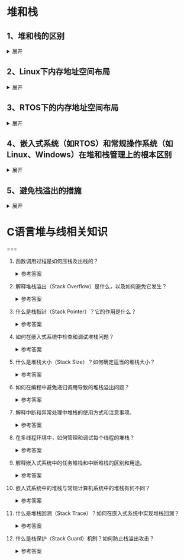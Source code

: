 # 堆和栈

## 1、堆和栈的区别
<details>
    <summary>展开</summary>

### 核心概念

首先，要明确这里的“堆”和“栈”指的是**内存分配方式**，而不是数据结构中的堆（Heap Data Structure）或栈（Stack Data Structure）。它们是程序运行时操作系统为其分配的内存区域。

*   **栈（Stack）**： 是一种**线性**的内存区域，遵循**后进先出（LIFO）** 的原则。它由编译器自动管理，用于存储函数的调用上下文（如局部变量、参数、返回地址等）。其分配和释放速度极快。
*   **堆（Heap）**： 是一块**非线性**的、更灵活的内存池。它由程序员手动管理（在C/C++中）或由垃圾回收器（GC）管理（在Java、C#、Go、Python等中）。用于存储生命周期不确定或较大的数据。

---

### 详细对比表

| 特性 | 栈（Stack） | 堆（Heap） |
| :--- | :--- | :--- |
| **管理方式** | **自动管理**由编译器完成。当函数调用时，为其分配栈帧；函数返回时，自动释放整个栈帧。 | **手动管理**（如C的`malloc`/`free`，C++的`new`/`delete`）或**垃圾回收（GC）** 管理（如Java, C#）。容易产生内存泄漏或悬空指针。 |
| **分配速度** | **非常快**。只需移动栈指针（SP）。 | **相对较慢**。需要在堆中寻找足够大小的空闲内存块，并处理碎片化问题。 |
| **释放速度** | **非常快**。函数返回时，栈指针下移即可。 | **相对较慢**。手动释放需要小心管理；垃圾回收需要遍历引用链，可能导致程序暂停。 |
| **内存大小** | **较小**。大小通常由编译器或操作系统预设（如Linux默认约8MB）。 | **较大**。只受限于系统中可用虚拟内存的大小，非常灵活。 |
| **内存布局** | **连续的内存块**。地址分配是连续的，LIFO原则保证了高效性。 | **不连续的内存块**。动态分配会产生内存碎片。 |
| **存储内容** | 存储**局部变量**、**函数参数**、**返回地址**等。 | 存储**动态分配的对象**、**全局变量**（有时）、**大数据结构**（如大数组、大对象）。 |
| **生命周期** | **与函数调用相同**。变量在函数开始时分配，在函数结束时销毁。**确定性**。 | **从分配开始到被释放为止**。生命周期不确定，可以由程序员控制或由GC决定。**不确定性**。 |
| **访问方式** | **直接快速**。通过栈指针和偏移量直接访问。 | **间接访问**。通过**指针**（或引用）来访问堆上的数据。 |
| **线程安全** | **每个线程有自己的栈**，因此是线程安全的。 | **堆是共享的**，所有线程都可以访问，因此需要同步机制（如锁）来保证线程安全。 |
| **常见错误** | **栈溢出（Stack Overflow）**： 递归太深或分配过大局部变量（如大数组）。 | **内存泄漏（Memory Leak）**： 分配后未释放。<br>**悬空指针（Dangling Pointer）**： 访问已释放的内存。<br>**碎片化（Fragmentation）** |

---

### 栈指针及函数调用过程

栈指针（Stack Pointer）是一种特殊的指针，用于指示程序在执行过程中的当前堆栈位置。它指向堆栈顶部或下一个可用的堆栈位置。栈指针的具体实现方式依赖于硬件架构和操作系统。

栈指针在程序执行期间起到了关键作用，用于维护函数调用和局部变量的管理。它具有以下几个主要的作用：
1. 函数调用：当一个函数被调用时，当前函数的返回地址和其他相关的上下文信息（如参数值等）会被推入堆栈中，栈指针会相应地向下（低地址）移动。
2. 局部变量的分配和释放：当函数中定义局部变量时，这些变量的空间会在堆栈中被分配。栈指针会根据变量的大小移动到适当的位置来为局部变量分配内存。当函数执行完毕或局部变量不再需要时，栈指针会回退到前一个位置，释放相应的内存空间。
3. 堆栈帧的管理：每当一个函数被调用时，一个新的堆栈帧（stack frame）会被创建并被推入堆栈中。堆栈帧包含了函数的参数、局部变量和返回地址等信息。栈指针用于定位当前堆栈帧的位置，以便正确地管理函数调用和返回。

  1. 保存寄存器中的函数返回地址（caller的下一条语句的执行地址）、栈顶地址到栈上
  2. 栈顶指针偏移（由高地址向低地址移动）
  3. 入参压栈
  4. 局部变量压栈
  5. 执行函数代码
  6. 退出时恢复caller的函数返回地址、栈顶指针地址到寄存器中

### 代码示例（C++）

```cpp
#include <iostream>

void stackExample() {
    int x = 10; // 'x' 被分配在栈上
    std::cout << "Stack variable: " << x << std::endl;
    // 函数结束时，'x' 被自动释放
}

void heapExample() {
    int* y = new int(20); // 'new' 在堆上分配一个int，并将其地址赋给指针'y'（'y'本身在栈上）
    std::cout << "Heap variable: " << *y << std::endl;

    // 必须手动释放！
    delete y; // 释放堆内存

    // 如果不释放，就会发生内存泄漏。
    // 此时y成了一个悬空指针（指向无效内存），好的做法是 immediately set it to nullptr
    y = nullptr;
}

int main() {
    stackExample(); // 简单的栈分配
    heapExample();  // 需要手动管理的堆分配
    return 0;
}
```

**关键点：**
*   在 `stackExample` 中，变量 `x` 的生命周期是函数的作用域。
*   在 `heapExample` 中，`new` 在堆上分配内存，返回一个地址。指针变量 `y`（存储这个地址）本身在栈上，但它指向的数据在堆上。我们必须用 `delete` 来释放它。

---

### 总结与要点

1.  **核心区别在于管理方式**：栈是**自动的、 deterministic的**；堆是**手动的或由GC管理的、灵活的**。
2.  **性能**：栈的分配/释放速度远高于堆。因此，优先使用栈除非你有必须使用堆的理由。
3.  **生命周期**：栈变量生命周期与函数绑定；堆变量生命周期独立于函数调用。
4.  **使用场景**：
    *   **使用栈**：用于小的、生命周期与函数一致的临时变量。这是默认选择。
    *   **使用堆**：
        *   需要分配大量内存（如一个大数组或图像缓冲区）。
        *   需要数据的生命周期超出创建它的函数作用域。
        *   需要灵活调整数据结构的大小（如C++的`std::vector`内部其实就是在堆上分配存储空间的）。

</details>




## 2、Linux下内存地址空间布局

<details>
    <summary>展开</summary>

堆和栈在内存中的位置是由操作系统和编译器共同管理的，它们位于进程的**虚拟内存地址空间**中(linux等大型操作系统)。

### 核心概念：进程的虚拟内存空间

首先，要理解现代操作系统为每个运行中的程序（进程）提供了一个独立的、统一的**虚拟内存地址空间**。这个空间并不是物理RAM的直接映射，而是一个抽象的、线性的地址范围（例如，在32位系统上是 2³² = 4GB 的地址空间）。操作系统和CPU的**内存管理单元（MMU）** 负责将虚拟地址翻译为物理地址。

在这个虚拟地址空间内，不同的区域被划分用于不同的目的，堆和栈就是其中两个最重要的区域。

### 典型的内存布局图

下图是一个经典的进程虚拟内存地址空间布局（以Linux/x86-64为例，地址从低到高）：

```
高地址 (0x7FFF...)
+-----------------------------------------+
|              ...                        |
| 命令行参数和环境变量                   | 
+-----------------------------------------+ <-- 栈顶 (Stack Pointer)，初始位置
|                栈 (Stack)               |  | 向下增长
|                  |                      |  v
|                  v                      |
|                                         |
|                  ^                      |
|                  |                      |  | 向上增长
|                堆 (Heap)                |  v
+-----------------------------------------+ <-- 堆起始位置 (brk/sbrk)
|           未初始化数据段 (BSS)          | 存储未初始化的全局/静态变量
+-----------------------------------------+
|           已初始化数据段 (Data)          | 存储已初始化的全局/静态变量
+-----------------------------------------+
|           代码段/文本段 (Text)          | 存储程序代码（机器指令）
+-----------------------------------------+
低地址 (0x000...)
```

### 堆和栈的具体位置与增长方向

从上面的布局可以清晰地看出：

1.  **栈 (Stack) 的位置**：
    *   位于**虚拟地址空间的高地址区域**（靠近顶部）。
    *   它的**增长方向是向下的**（向低地址方向扩展）。当一个函数被调用，新的栈帧被压入（Pushed）时，栈指针（SP）会减小。

2.  **堆 (Heap) 的位置**：
    *   位于**虚拟地址空间的低地址区域**（在未初始化数据段（BSS）之上）。
    *   它的**增长方向是向上的**（向高地址方向扩展）。当使用 `malloc` 或 `new` 分配新内存时，堆指针（通常称为“Program Break”）会增加。

### 为什么这样设计？

这种“背对背”的布局设计非常巧妙：

*   **最大化利用空间**：堆和栈被放置在地址空间的两端，它们之间是一片巨大的空白区域（通常称为“堆和栈之间的空白区”或“Memory Hole”）。这片区域允许堆和栈根据需要自由地增长，从而最大限度地利用了可用的地址空间。
*   **自然隔离**：这种布局为堆和栈提供了最大的增长潜力，避免了它们因为增长而轻易地相互覆盖。只有当堆和栈的增长耗尽了它们之间的所有空闲地址时（例如，无限递归导致栈无限向下，或大量内存分配导致堆无限向上），它们才会发生冲突，导致栈溢出或分配失败。

### 重要说明和注意事项

*   **虚拟地址，而非物理地址**：我们讨论的所有地址都是**虚拟地址**。操作系统和MMU负责将这些地址映射到分散的物理RAM页上。对程序员来说，看到的是一个连续、统一的地址空间，这简化了内存管理。
*   **地址空间布局随机化 (ASLR)**：出于安全考虑（防止缓冲区溢出攻击），现代操作系统在加载进程时会**随机化**栈、堆和共享库的基地址。这意味着每次程序运行时，堆和栈的**具体起始地址**都是变化的，但它们的**相对位置关系（栈在高处向下长，堆在低处向上长）和结构保持不变**。
*   **平台差异性**：上述布局是**典型的、教科书式的布局**。不同的操作系统（Windows, Linux, macOS）和不同的硬件架构（x86, ARM）的具体实现可能略有差异，但核心思想是相通的。
*   **共享库和内存映射文件**：在栈的下方（更低地址处）通常还会加载共享库（如 `.dll` 或 `.so` 文件）和进行内存映射文件（`mmap`），这些区域也会占用地址空间。

### 总结

| 特性         | 栈 (Stack)                                      | 堆 (Heap)                                        |
| :----------- | :---------------------------------------------- | :----------------------------------------------- |
| **虚拟地址** | **高地址区域**（靠近顶部）                      | **低地址区域**（在BSS段之上）                    |
| **增长方向** | **向下**（向低地址增长）                        | **向上**（向高地址增长）                         |
| **管理者**   | 编译器自动管理（通过栈指针）                    | 程序员手动管理（`malloc/free`, `new/delete`）或GC |
| **灵活性**   | 固定大小，较小，缺乏灵活性                      | 大小灵活，只受虚拟内存大小限制                   |

简而言之，你可以将进程的内存空间想象成一个两端开口的容器：**栈从顶部向下堆积，堆从底部向上堆积**，它们共同分享中间的空间。

</details>

## 3、RTOS下的内存地址空间布局

<details>
    <summary>展开</summary>

理解 RTOS（实时操作系统）下的内存地址空间布局，对于嵌入式开发至关重要。这与在 Linux 或 Windows 等带有 MMU（内存管理单元）的复杂操作系统上看到的进程独立虚拟地址空间有很大不同。大多数 RTOS 针对的微控制器（MCU）没有 MMU，因此所有代码和数据都共享一个平坦的物理地址空间。

RTOS 内存布局的主要特点包括：

*   **统一的物理地址空间**：所有程序组件（操作系统内核、应用程序任务、中断服务程序）都运行在同一个线性物理地址空间中，直接访问硬件地址。
*   **静态分配为主**：内存布局通常在编译链接时即已确定（通过链接脚本 `linker script` 定义），系统启动后整体结构相对固定，以确保行为的**确定性**。
*   **明确的区域划分**：内存被划分为代码、数据、堆、栈等不同区域，各有其特定用途。

**各区域详细说明**

*   **代码区（Text Segment）与常量区**：这部分通常存储在**Flash存储器**（即非易失性内存）中，但在执行前会被加载到RAM的特定地址，或者在XIP（就地执行）技术支持下直接从Flash读取执行。它主要包含：
    *   实际的**程序指令**（机器码）。
    *   **只读数据**（如 C 语言中的 `const` 全局变量）。

*   **数据区（Data Segment）**：位于 RAM 中，主要用于存储全局变量和静态变量，通常分为：
    *   **`.data` 段**：存放**已显式初始化**且初值非零的全局变量和静态变量。这些初值在程序启动时从 Flash 复制到 RAM。
    *   **`.bss` 段**：存放**未初始化**或初始化为零的全局变量和静态变量。系统启动时会将这块内存初始化为零。

*   **堆区（Heap）**：这是 RTOS 内核**动态分配内存**的区域，主要用于创建 RTOS 的内核对象，例如**任务**、**队列**、**信号量**、**事件组**等。其大小由配置文件（如 FreeRTOS 的 `FreeRTOSConfig.h` 中的 `configTOTAL_HEAP_SIZE`）定义。RTOS 会提供多种堆管理方案（例如 FreeRTOS 的 heap_1 到 heap_5）来应对不同的应用场景，平衡**效率**和**碎片化**问题。

*   **栈区（Stack）**：这是需要特别理解的部分，因为 RTOS 中有两种栈：
    *   **任务栈（Task Stack）**：**每个任务都有自己独立的栈空间**，其大小在创建任务时明确指定（例如 FreeRTOS 的 `xTaskCreate` 函数）。这些栈空间通常从 RTOS 的堆中分配。任务栈用于保存：
        *   函数调用时的**返回地址**、**参数**。
        *   任务内部的**局部变量**。
        *   任务**切换时的上下文**（寄存器值等）。
    *   **系统栈（System Stack / Main Stack）**：也称为主栈或中断栈。在 ARM Cortex-M 架构中，它对应的是 **MSP（主栈指针）**。
        *   主要用于**中断服务程序（ISR）** 以及**中断嵌套**。
        *   其大小通常在链接脚本中预留，位置一般与任务栈不同。

**如何查看和配置：链接脚本的作用**

内存布局的具体细节（各区域的起始地址和大小）主要由**链接脚本**（Linker Script, `.ld` 文件）定义。例如，在 STM32 的链接脚本中，你可能会看到类似这样的定义：
```
MEMORY
{
  RAM (xrw)   : ORIGIN = 0x20000000, LENGTH = 128K  /* 主RAM地址空间 */
  FLASH (rx)  : ORIGIN = 0x8000000,  LENGTH = 1024K /* Flash地址空间 */
}
```
**所有区域共享芯片的物理 RAM 总量**，因此必须合理规划，任一区域占用过多都会导致其他区域空间不足或编译失败。

**重要提醒与建议**

*   **栈溢出是致命威胁**：无论是任务栈还是系统栈，**溢出都会导致难以预料的系统崩溃**。务必为任务分配合适的栈空间，并利用 RTOS 提供的工具（如 FreeRTOS 的 `uxTaskGetStackHighWaterMark`）来监控栈的使用情况，找到最合适的大小。
*   **内存碎片问题**：频繁的动态内存分配和释放可能导致堆区产生碎片，最终可能无法分配大块连续内存。对于可靠性要求高的系统，**尽量使用静态分配**（静态创建任务、队列等），或者选择能有效减少碎片的堆管理方案（如 FreeRTOS 的 heap_4）。
*   **特殊内存**：一些高性能 MCU（如 STM32F4/F7/H7）可能有**核心耦合内存（CCMRAM）**，其访问速度更快。你可以通过编译器特性（如 `__attribute__((section(".ccmram")))`）将需要高效访问的数据（如实时性要求高的数据缓冲区）放到这个区域。


### rtos中为什么在创建任务时可以直接指定任务栈大小
在RTOS中创建任务时直接指定栈大小，其实现方式与Linux/Windows等大型操作系统截然不同，这主要源于RTOS**简单、确定、可预测**的设计哲学。

RTOS中创建任务时直接指定任务栈大小是通过 **“静态分配”** 或 **“受控的动态分配”** 来实现的，RTOS内核在任务创建时直接从**一个全局的内存池**中划出指定大小的内存块作为该任务的专用栈空间。

下面我们来详细分解这个操作是如何实现的。

### 1. 内存管理模型的根本区别

*   **通用操作系统（如Linux）**：使用复杂的**虚拟内存系统**。每个进程拥有独立的、巨大的虚拟地址空间，栈可以动态增长（例如，访问未映射的栈地址会触发页错误，由操作系统自动分配物理页）。
*   **实时操作系统（RTOS）**：通常**没有虚拟内存（MMU）**，或者即使有MMU也仅用于有限的内存保护，而**不用于动态扩展**。所有任务共享同一个平坦的物理地址空间。因此，**每个任务的栈必须在创建时就确定其固定大小**，因为没有任何机制能让它在运行时自动增长。

### 2. 指定任务栈的具体实现步骤

当你在RTOS中调用一个类似 `xTaskCreate()` 的函数时，并传入 `usStackDepth`（栈深度）和 `puxStackBuffer`（栈缓冲区指针）等参数，内核会执行以下操作：

**方式一：由内核自动分配（最常用）**

如果你传递了一个空指针作为栈缓冲区，内核会帮你分配。

1.  **内核拥有一个堆（Heap）**：RTOS内核在启动时，通常会初始化一个**全局的堆内存池**。这个堆可能是一个简单的字节数组，或者由链接器脚本指定的一块内存区域。
2.  **调用内存分配函数**：当创建新任务时，内核会根据你指定的 `栈大小（usStackDepth） * sizeof(StackType_t)`（通常`StackType_t`是机器字长，如32位系统的`uint32_t`）来计算所需的总字节数。
3.  **从堆中分配**：内核调用其内部的 `pvPortMalloc()` 函数（注意，这不是标准的C库`malloc`，而是RTOS自己实现的、线程安全的内存分配器），从全局堆中申请一块连续的内存。
4.  **记录栈信息**：内核将这块分配得到的内存地址和大小记录在该任务的**任务控制块（TCB）** 数据结构中。
5.  **初始化栈**：内核会初始化这块内存的顶部，填充初始的上下文（如寄存器状态、入口函数地址、参数等），模拟一个即将要运行的现场。

**方式二：由用户静态分配（用于极致确定性或特殊内存）**

你也可以自己定义一个静态数组，然后把数组地址传给任务创建函数。

```c
// 示例：FreeRTOS
#define TASK_STACK_SIZE 1024 // 定义栈深度为1024个字（4KB on 32-bit system）
StaticTask_t xTaskBuffer;    // 任务控制块(TCB)的内存
StackType_t xStack[ TASK_STACK_SIZE ]; // 静态分配的任务栈

// 创建任务，使用我们自己提供的栈数组和TCB内存
xTaskCreateStatic( vTaskFunction,   // 任务函数
                   "TaskName",      // 任务名
                   TASK_STACK_SIZE, // 栈大小
                   NULL,            // 参数
                   tskIDLE_PRIORITY,// 优先级
                   xStack,          // **我们提供的栈数组**
                   &xTaskBuffer );  // **我们提供的TCB内存**
```

这种方式完全避免了动态内存分配，没有任何不确定性，常用于安全关键或对时间极其敏感的领域。

### 为什么RTOS栈空间可以“直接指定”？

*   **无虚拟内存**：因为使用的是物理地址，内核和任务都清楚地知道每一块内存的物理位置。分配一块内存作为栈，就是简单地划出一段连续的物理地址范围。
*   **简单的分配器**：RTOS内部的 `pvPortMalloc()` 实现通常非常简单高效，例如使用**内存块池**或**最适分配**算法。它们的目标是**速度快、确定性高**，而不是像通用系统那样追求极高的空间利用率和管理灵活性。
*   **完全的控制权**：RTOS内核是所有资源的绝对管理者。它知道整个内存布局，因此可以安全地将一块空闲内存分配给一个任务作为其私有栈。

### 栈溢出保护

由于栈大小是固定的，溢出是致命的问题。许多RTOS提供了可选的栈溢出检测机制：
*   **方法**：在分配栈内存时，在栈的顶部和底部填充特定的**魔术数字（Magic Number）**。
*   **检测**：任务切换时，内核会检查这些魔术数字是否被改写。如果被改写了，说明任务使用了超出其分配栈范围的内存（即栈溢出），内核可以触发一个回调函数或断言错误。
*   **这再次证明了栈的大小和范围是预先已知且被内核严格管理的。**

### 对比

| 特性 | 通用操作系统 (Linux/Windows) | 实时操作系统 (RTOS如FreeRTOS) |
| :--- | :--- | :--- |
| **内存模型** | 虚拟内存，每个进程有独立地址空间 | 平坦物理内存，所有任务共享地址空间 |
| **栈增长** | 动态，按需由OS分配物理页 | **静态，固定大小** |
| **栈分配者** | 操作系统内核，对应用程序透明 | **应用程序开发者指定，RTOS内核执行分配** |
| **指定方式** | 间接（ulimit、编译器设置） | **直接（API参数）** |
| **实现基础** | 复杂的MMU和页错误异常处理 | 简单的内存分配器从全局堆中划分 |

总而言之，在RTOS中直接指定任务栈大小，其本质是**在一个简单、确定的物理内存模型中，由开发者显式地告知内核需要为某个任务预留多少私有内存作为运行栈**，然后内核通过其内部的高效、可控的内存管理机制来执行这一分配。这完美体现了RTOS的**确定性**和**可预测性**原则。

</details>

## 4、嵌入式系统（如RTOS）和常规操作系统（如Linux、Windows）在堆和栈管理上的根本区别

<details>
    <summary>展开</summary>

核心区别源于两者的设计目标截然不同：
*   **常规操作系统 (GPOS)**：追求**功能丰富性**、**通用性**和**安全性**（通过硬件隔离）。
*   **嵌入式系统/RTOS**：追求**确定性**、**实时性**、**低开销**和**可靠性**。

这些不同的目标导致了完全不同的内存管理哲学和实现方式。

---

### **核心差异总结表**

| 特性 | 常规操作系统 (GPOS) | 嵌入式系统 / RTOS |
| :--- | :--- | :--- |
| **内存模型** | **虚拟内存**（每个进程有独立地址空间） | **平坦物理内存**（所有代码/数据共享同一地址空间） |
| **栈管理** | **动态增长**（按需由OS分配物理页） | **静态固定大小**（创建时指定，无法增长） |
| **堆管理** | **功能强大的通用分配器**（如glibc `malloc`） | **简易、确定性的分配器** 或 **完全禁用动态堆分配** |
| **线程模型** | 进程隔离，进程内线程共享堆，各有独立栈 | 所有任务（线程）共享同一物理地址空间 |
| **主要目标** | 安全隔离、功能丰富、方便易用 | 确定性、实时性、低延迟、低开销、可靠性 |
| **碎片处理** | 由复杂的分配算法处理，OS负责 | **开发者必须精心设计以避免碎片** |

---

### **分点详细说明**

#### **1. 内存模型：虚拟内存 vs. 物理内存**

*   **常规操作系统 (GPOS)**：
    *   使用**虚拟内存**和**内存管理单元 (MMU)**。
    *   每个**进程**都拥有自己独立的、巨大的虚拟地址空间（如4GB）。一个进程中的栈溢出或堆错误**绝不会**影响其他进程，因为它们的地址空间是隔离的。这提供了强大的安全性和稳定性。
    *   栈可以**动态增长**。当程序尝试访问栈顶未映射的地址时，会触发“页错误”，操作系统会自动分配新的物理页并将其映射到虚拟地址空间中。

*   **嵌入式系统 / RTOS**：
    *   通常**没有MMU**，运行在**平坦的物理内存**上。
    *   操作系统内核、所有任务（线程）、中断服务程序（ISR）和应用程序代码都共享同一个线性物理地址空间。
    *   一个任务的栈溢出或野指针写入可能会**覆盖其他任务的数据或内核代码**，导致整个系统崩溃，问题难以调试。
    *   栈大小必须是**静态、固定的**，因为在没有MMU的情况下无法实现“按需分配”。

#### **2. 栈管理**

*   **常规操作系统 (GPOS)**：
    *   开发者通常**不直接指定栈大小**，而是使用操作系统默认值（如8MB），也可以通过编译器设置或系统调用间接修改。
    *   栈大小“足够大”，足以应对大多数通用编程场景。

*   **嵌入式系统 / RTOS**：
    *   **开发者必须在创建任务时显式指定栈大小**（例如，在FreeRTOS中为 `xTaskCreate` 的参数 `usStackDepth`）。这是嵌入式开发中的**关键决策**。
    *   **分配太小**：导致栈溢出，系统崩溃。
    *   **分配太大**：浪费宝贵的RAM资源，可能导致系统无法创建所需数量的任务。
    *   开发者必须通过计算、测试和监控（如FreeRTOS的 `uxTaskGetStackHighWaterMark`）来寻找最优值。

#### **3. 堆管理**

*   **常规操作系统 (GPOS)**：
    *   提供功能强大但复杂的堆分配器（如glibc的 `malloc`），使用高级算法来优化性能和减少碎片。
    *   堆空间理论上非常大（受虚拟地址空间限制）。
    *   `malloc`/`free` 是线程安全的。

*   **嵌入式系统 / RTOS**：
    *   **策略一：使用RTOS提供的堆**
        *   RTOS内核有一个自己管理的堆（如FreeRTOS中通过 `configTOTAL_HEAP_SIZE` 配置）。
        *   其 `pvPortMalloc()` 和 `vPortFree()` 通常非常简单（如最适分配、内存块池），追求**速度和确定性**，而非内存利用率。
        *   如果多个任务调用 `malloc`/`free`，**需要开发者自己用互斥锁（Mutex）保护**，因为分配器本身可能不是线程安全的。
    *   **策略二：完全禁用堆（常见于高可靠性系统）**
        *   在航空、医疗等安全关键领域，**动态内存分配通常被禁止**。
        *   **原因**：分配时间不确定（违反实时性）；碎片化风险可能导致系统运行一段时间后分配失败；分配失败处理逻辑复杂。
        *   **替代方案**：**静态分配**。所有内存都在编译时分配好（如全局数组、静态创建的任务控制块、队列等）。

#### **4. 碎片化问题**

*   **常规操作系统 (GPOS)**：
    *   操作系统和高级分配器负责处理碎片问题。虽然碎片仍存在，但强大的处理器和大量的内存掩盖了其影响。
    *   用户进程甚至感知不到碎片的存在。

*   **嵌入式系统 / RTOS**：
    *   **碎片是致命的**。RAM资源极其有限，长期运行后，碎片可能使得即使总空闲内存足够，也无法分配一个连续的中等块，导致系统挂起。
    *   **解决方案**：
        1.  **避免动态分配**：使用静态内存池。
        2.  **选择合适的内存分配方案**：例如，FreeRTOS 提供 `heap_4.c`（可合并空闲块，减少碎片）或 `heap_5.c`（支持非连续内存块）。
        3.  **分配和释放模式**：尽量以“后进先出”（LIFO）的顺序进行分配和释放，避免交错分配不同大小的内存块。

### **C语言代码示例对比**

**1. 栈分配（两者语法相同，但含义不同）**
```c
void my_function(void) {
    int local_array[100]; // 在栈上分配400字节（假设int为4字节）
    // ... 
} // 函数返回，空间自动回收
```
*   **在GPOS中**：如果 `local_array` 太大导致栈溢出，操作系统可能会自动扩展栈或终止程序。
*   **在RTOS中**：这400字节从**当前任务的固定大小栈**中扣除。如果任务栈剩余空间不足400字节，**一定会发生栈溢出**，破坏内存。

**2. 堆分配（语法相同，但实现和风险不同）**
```c
// 通用语法
int *data = (int*)malloc(100 * sizeof(int));
if (data != NULL) {
    // 使用内存
    free(data);
}
```
*   **在GPOS中**：这是常规操作。`malloc` 从进程的私有堆中分配，由glibc管理。
*   **在RTOS中**：
    *   `malloc` 可能来自RTOS的堆（`pvPortMalloc`）。
    *   必须检查返回值，因为内存可能不足。
    *   在多任务环境中，可能需要先获取互斥锁再调用 `malloc`。
    *   长期运行后，这样的代码可能会导致**堆碎片**。

### **总结**

**常规操作系统的堆栈管理是“富足且被保护的”，由操作系统提供强大的抽象和安全感；而嵌入式RTOS的堆栈管理是“稀缺且裸露的”，要求开发者成为绝对的管理者，对每一字节的使用负责，必须具有极强的确定性、可预测性和可靠性意识。**


</details>

## 5、避免栈溢出的措施

<details>
    <summary>展开</summary>

栈溢出（Stack Overflow）是一个常见的运行时错误，根本原因是**调用栈（Call Stack）** 的容量被耗尽。为了避免它，我们需要从根源上理解其原因并采取相应措施。

以下是避免栈溢出的主要措施，从最常见、最有效的方法到更高级的策略。

### 1. 警惕深度递归（最常见原因）

递归是导致栈溢出的首要元凶。每次递归调用都会在栈上压入一个新的栈帧（包含参数、返回地址和局部变量）。递归过深，栈空间迅速耗尽。

**解决方案：**

*   **改用迭代（Iteration）**： 很多时候，递归算法都可以用循环（如 `for`, `while`）来重写。迭代只在栈上使用一个栈帧，极大地节省了空间。
    *   **递归示例（阶乘，有风险）**：
        ```cpp
        int factorial(int n) {
            if (n == 0) return 1;
            return n * factorial(n - 1); // 递归调用
        }
        ```
    *   **迭代示例（更安全）**：
        ```cpp
        int factorial(int n) {
            int result = 1;
            for (int i = 1; i <= n; ++i) {
                result *= i;
            }
            return result;
        }
        ```

*   **使用尾递归优化（Tail Recursion Optimization）**：
    *   **什么是尾递归**？递归调用是函数体中的最后一个操作，并且返回值直接是递归调用的结果，没有任何额外的运算。
    *   **优化原理**： 编译器或解释器可以识别尾递归，并重用当前函数的栈帧来进行下一次递归调用，而不是新建一个。这样无论递归多深，都只占用一个栈帧。
    *   **注意**： 并非所有语言和编译器都支持尾递归优化（TCO）。**函数式语言（如 Haskell, Scheme）通常支持**，而 **C++ 和 Java 等语言的主流编译器支持有限或不保证**，因此不能依赖于此。
    *   **尾递归示例**：
        ```cpp
        // 尾递归版本的阶乘函数（需要一个累积参数）
        int factorial_tail(int n, int accumulator = 1) {
            if (n == 0) return accumulator;
            return factorial_tail(n - 1, n * accumulator); // 这是尾调用
        }
        // 如果编译器支持TCO，这个函数就不会栈溢出。
        ```

### 2. 避免在栈上分配过大对象

栈的大小是有限的（通常约1-8MB），在函数内定义非常大的数组或结构体很容易瞬间耗尽栈空间。

**解决方案：**

*   **使用堆（Heap）分配大对象**： 对于大型数据结构（如图像缓冲区、大矩阵、大字符串），应使用动态内存分配。
    *   **C++**: 使用 `std::vector`, `new`
    *   **C**: 使用 `malloc`
    *   **Java/C#**: 使用 `new`（所有对象都在堆上）
    *   **Go**: 使用 `make`

    **示例：**
    ```cpp
    void riskyFunction() {
        int hugeArray[1000000]; // 在栈上分配约4MB内存（假设int为4字节），极可能栈溢出！
    }

    void safeFunction() {
        std::vector<int> hugeVector(1000000); // 数据部分在堆上分配，栈上只存放vector的元数据（很小）
        // ... 使用 hugeVector
    } // vector 超出作用域，其析构函数会自动释放堆内存
    ```

### 3. 监控相互递归

有时递归不是发生在同一个函数内，而是发生在两个或多个函数之间（A调用B，B又调用A）。这种相互递归（Mutual Recursion）同样会消耗栈空间，而且可能更隐蔽。

**解决方案：**
*   同样尝试将其转换为迭代逻辑。
*   或者引入一个状态机，用循环来模拟调用过程。

### 4. 增加栈大小（治标不治本的方法）

如果确实无法避免深度调用（例如某些解析器或虚拟机），可以尝试显式增加线程的栈大小。

*   **编译器选项**： 大多数编译器提供了相关标志（如GCC/Clang的 `-Wl,-stack_size,size`）。
*   **线程创建时**： 在创建新线程时，可以指定其栈大小（例如，在POSIX系统使用 `pthread_attr_setstacksize`）。
*   **注意**： 这是一个平台相关的方法，且只是推迟了问题发生的时间，并非根本解决方案。盲目增加栈大小也会影响程序创建线程的总数。

### 5. 将递归算法显式地转换为使用堆栈的迭代算法

这是一个非常强大和通用的技术，**手动模拟调用栈**。你将本来由系统管理的调用栈，自己用堆（Heap）上的一个栈数据结构（如 `std::stack`）来管理。

**原理：**
1.  创建一个栈（堆上的），用于存储每次“调用”所需的状态（参数、局部变量）。
2.  将初始状态压栈。
3.  进入一个循环（只在系统栈上占用一个栈帧），只要栈不为空，就弹出栈顶状态进行处理。
4.  在处理过程中，如果原本需要递归调用，现在就改为将新的状态压入你自己的栈中。

**优点**： 堆的空间比默认栈大得多，几乎不可能溢出（除非内存耗尽）。这是一种“用堆空间换栈空间”的策略。

**示例（二叉树的中序遍历）：**
```cpp
// 递归版本（可能溢出）
void inorderRecursive(TreeNode* root) {
    if (root == nullptr) return;
    inorderRecursive(root->left);
    std::cout << root->val << " ";
    inorderRecursive(root->right);
}

// 迭代版本（使用显式栈，安全）
void inorderIterative(TreeNode* root) {
    std::stack<TreeNode*> stack; // 这个stack在堆上分配
    TreeNode* curr = root;

    while (curr != nullptr || !stack.empty()) {
        while (curr != nullptr) {
            stack.push(curr); // 模拟递归调用压栈
            curr = curr->left;
        }
        curr = stack.top();
        stack.pop(); // 模拟返回
        std::cout << curr->val << " ";
        curr = curr->right;
    }
}
```

### 总结与最佳实践

1.  **首选迭代**： 在设计算法时，优先考虑迭代方案。
2.  **小数据放栈，大数据放堆**： 养成良好的编程习惯，判断对象大小。
3.  **谨慎使用递归**： 必须使用递归时，要清楚数据规模的上限，并思考是否可能转换为尾递归。
4.  **终极武器**： 对于复杂的、必须“深度”处理的逻辑（如文件系统遍历、语法分析），**使用显式栈的迭代算法**是最可靠、最专业的方法。
5.  **利用工具**： 使用静态分析工具或代码审查来识别潜在的深度递归或大栈分配。

</details>

# C语言堆与线相关知识
===

1. 函数调用过程是如何压栈及出栈的？

    <details>
      <summary>参考答案</summary>

      每个函数都有一段空间，存储其入参、本地变量及其它临时变量（如函数返回地址等），该段空间称为函数调用栈(call stack)。调用栈是一个栈数据结构，其维护由程序自行处理。
      函数调用过程的压栈、出栈的具体操作与操作系统及CPU架构相关，下面介绍一般过程：
      1. 保存寄存器中的函数返回地址（caller的下一条语句的执行地址）、栈顶地址到栈上
      2. 栈顶指针偏移（由高地址向低地址移动）
      3. 入参压栈
      4. 局部变量压栈
      5. 执行函数代码
      6. 退出时恢复caller的函数返回地址、栈顶指针地址到寄存器中

      参考资料：
      - [C语言中的"函数调用栈"一定要弄懂！](https://z.itpub.net/article/detail/50503CAA1CDDA808A925D5758BD1B0A4)
      - [call stack](https://en.wikipedia.org/wiki/Call_stack)
      - [Stack frames](https://people.cs.rutgers.edu/~pxk/419/notes/frames.html)
      - [A Guide to ARM64 / AArch64 Assembly on Linux with Shellcodes and Cryptography](https://modexp.wordpress.com/2018/10/30/arm64-assembly/)
    </details>

2. 解释堆栈溢出（Stack Overflow）是什么，以及如何避免它发生？
   <details>
      <summary>参考答案</summary>

      堆栈溢出（Stack Overflow）是一种常见的编程错误，指的是当一个程序在执行过程中使用了太多的堆栈空间，导致堆栈内存溢出，无法继续正常执行。

      堆栈溢出通常发生在以下几种情况下：

      1. 递归调用：递归函数在没有正确的终止条件或者递归深度过大的情况下，会导致堆栈溢出。每次递归调用都会创建一个新的堆栈帧，当递归深度过大时，堆栈空间会被耗尽。
      2. 大规模的局部变量：如果一个函数中定义了过多的局部变量，这些变量会占用大量的堆栈空间，导致堆栈溢出。

      为了避免堆栈溢出，可以采取以下几种措施：

      1. 优化递归算法：确保递归函数有正确的终止条件，避免无限递归。可以考虑使用迭代代替递归，或者采用尾递归优化等技术减少堆栈空间的使用。
      2. 减少局部变量的使用：尽量避免在函数中定义过多的局部变量，可以考虑将一些变量声明为全局变量或静态变量，或者使用动态内存分配（如堆内存）来存储大规模的数据。
      3. 增加堆栈空间的限制：在某些编程语言中，可以通过配置编译器或运行时环境来增加堆栈的大小限制，以便为程序提供更多的堆栈空间。
      4. 使用动态内存分配：对于需要大量内存的操作，可以考虑使用动态内存分配（如malloc或new）来分配堆内存，而不是使用堆栈空间。
      5. 代码审查和测试：进行代码审查和全面的测试，以发现潜在的堆栈溢出问题。尽早发现并修复这些问题可以避免在运行时出现堆栈溢出错误。

    </details>

3. 什么是栈指针（Stack Pointer）？它的作用是什么？
   <details>
      <summary>参考答案</summary>

      栈指针（Stack Pointer）是一种特殊的指针，用于指示程序在执行过程中的当前堆栈位置。它指向堆栈顶部或下一个可用的堆栈位置。栈指针的具体实现方式依赖于硬件架构和操作系统。

      栈指针在程序执行期间起到了关键作用，用于维护函数调用和局部变量的管理。它具有以下几个主要的作用：
      1. 函数调用：当一个函数被调用时，当前函数的返回地址和其他相关的上下文信息（如参数值等）会被推入堆栈中，栈指针会相应地向下（低地址）移动。
      2. 局部变量的分配和释放：当函数中定义局部变量时，这些变量的空间会在堆栈中被分配。栈指针会根据变量的大小移动到适当的位置来为局部变量分配内存。当函数执行完毕或局部变量不再需要时，栈指针会回退到前一个位置，释放相应的内存空间。
      3. 堆栈帧的管理：每当一个函数被调用时，一个新的堆栈帧（stack frame）会被创建并被推入堆栈中。堆栈帧包含了函数的参数、局部变量和返回地址等信息。栈指针用于定位当前堆栈帧的位置，以便正确地管理函数调用和返回。

    </details>

4. 如何在嵌入式系统中检查和调试堆栈问题？
    <details>
      <summary>参考答案</summary>

    在嵌入式系统中检查和调试堆栈问题可以采用以下方法：
    1. 使用日志和调试输出：通过在关键位置插入日志语句或调试输出语句，记录堆栈状态和相关信息，以便跟踪问题。可以使用串口输出、调试端口或其他适配的输出方式来查看日志。
    2. 堆栈监视器：某些嵌入式系统提供硬件或软件堆栈监视器。这些监视器可以实时监测堆栈的状态，包括栈指针的变化和堆栈溢出。具体实现和使用方法会根据嵌入式系统的硬件和工具链而有所不同。
    3. 断言（Assertions）：在关键位置使用断言来检查堆栈状态是否符合预期。断言是一种在代码中插入的检查语句，如果条件不满足，则会触发断言失败，进而中断程序执行，以便进行调试。
    4. 动态内存分析工具：使用适用于嵌入式系统的动态内存分析工具可以帮助检测和调试堆栈问题，例如MemCheck、Valgrind等。这些工具可以跟踪内存分配和释放操作，检测内存泄漏和堆栈溢出等问题。
    5. 静态代码分析工具：使用静态代码分析工具可以检查代码中的潜在堆栈问题，例如递归调用没有终止条件、局部变量超出作用域等。常用的静态代码分析工具包括Lint工具。
    6. 使用硬件调试器：连接硬件调试器可以提供更详细和准确的堆栈信息。通过硬件调试器，可以实时查看和修改栈指针的值，观察堆栈帧的状态，并跟踪函数调用和返回的路径。

    需要注意的是，出于信息安全考虑，第1种方法需要关注是否会涉及敏感信息及软件安全。
    </details>

5. 什么是堆栈大小（Stack Size）？如何确定适当的堆栈大小？
    <details>
      <summary>参考答案</summary>

    堆栈大小（Stack Size）是指为程序执行期间所需的堆栈空间分配的大小。堆栈用于存储函数调用、局部变量和其他相关的上下文信息。以下是确定适当的堆栈大小的一些常用方法：

    1. 了解系统需求：首先需要了解程序的需求和特性。不同的应用程序可能具有不同的堆栈需求，取决于函数调用深度、局部变量的数量和大小等因素。
    2. 静态分析：对于已经编写的程序，可以通过静态分析工具或代码审查来估计堆栈使用情况。这涉及检查函数调用和递归深度、局部变量的大小以及递归调用终止条件等。
    3. 基于经验值：经验是确定堆栈大小的重要参考。对于特定的嵌入式平台和应用程序类型，可能存在一些通用的经验值。可以向嵌入式社区、厂商文档或其他开发者寻求建议。
    4. 测试和验证：在实际运行程序之前，可以进行堆栈大小的测试和验证。可以模拟程序的典型执行路径，并监测堆栈的使用情况。如果堆栈使用接近或超过堆栈大小限制，就需要增加堆栈大小。
    5. 迭代优化：堆栈大小的确定可能需要进行多次迭代和优化。在实际运行程序后，可以监测堆栈使用情况并根据需要进行调整，以平衡堆栈大小和系统资源的利用。

    需要注意的是，堆栈大小的设置应该考虑到系统的内存限制和其他资源需求。过大的堆栈大小可能占用过多的内存，而过小的堆栈大小可能导致堆栈溢出错误。最佳的堆栈大小是根据具体的应用程序和嵌入式系统进行调整的，没有一种通用的方法适用于所有情况。因此，根据特定应用的需求和硬件平台的限制，确定适当的堆栈大小非常重要。
    </details>
    
6. 如何在编程中避免递归调用导致的堆栈溢出问题？
    <details>
      <summary>参考答案</summary>

    要在编程中避免递归调用导致的堆栈溢出问题，可以采取以下方法：
    1. `迭代替代递归`：将递归算法改写为迭代算法，使用循环结构代替递归函数的调用。迭代通常需要较少的堆栈空间，并且可以有效避免堆栈溢出问题。
    2. `尾递归优化`：如果递归函数的最后一个操作是递归调用，并且递归调用的返回值是当前函数的返回值，那么可以将递归优化为尾递归。尾递归优化可以使得递归函数在每次递归调用时重用相同的堆栈帧，从而避免堆栈溢出。
    3. `限制递归深度`：在递归函数中设置递归深度的上限，以避免无限递归导致堆栈溢出。这可以通过在递归函数中添加计数器或者使用条件判断来实现。
    4. `使用动态内存分配`：如果递归算法的堆栈深度无法预测，可以考虑使用动态内存分配来代替堆栈空间。通过使用堆上的内存，可以避免堆栈的限制。
    5. `使用迭代器或生成器`：对于一些需要遍历或处理递归数据结构的问题，可以考虑使用迭代器或生成器来实现。迭代器和生成器提供了一种迭代访问数据的方式，而不需要显式的递归调用，从而避免了堆栈溢出的问题。

    </details>
  
7. 解释中断和异常处理中堆栈的使用方式和注意事项。
    <details>
      <summary>参考答案</summary>

      在计算机系统中，中断和异常处理是处理与正常程序执行流程不同的情况的机制。在这些情况下，系统需要保存当前正在执行的程序的上下文信息，以便在处理完中断或异常后能够恢复到正常执行流程。堆栈在中断和异常处理中起着重要的作用，用于保存和恢复程序的上下文信息。

      当中断或异常发生时，处理器会自动保存当前正在执行的程序的上下文信息到堆栈中。这包括程序计数器（保存当前指令的地址）、寄存器状态和其他相关信息。然后，处理器会跳转到中断或异常处理程序，该程序会执行与中断或异常相关的操作。
      
      在处理程序执行期间，堆栈用于保存处理程序的局部变量和临时数据。这些数据可以通过堆栈指针进行访问。当处理程序完成时，处理器从堆栈中恢复先前保存的上下文信息，包括程序计数器和寄存器状态，以便继续执行被中断或异常中断的程序。
      使用堆栈进行中断和异常处理时，需要注意以下几点：
      1. `堆栈大小`：为了确保堆栈能够容纳所有需要保存的上下文信息和处理程序的局部变量，堆栈的大小应该足够大。否则，可能会发生堆栈溢出的情况，导致数据丢失或系统崩溃。
      2. `堆栈指针管理`：堆栈指针是用于访问堆栈数据的重要指针。在中断和异常处理期间，必须正确地管理堆栈指针，确保保存和恢复上下文信息的正确性。
      3. `中断和异常处理的嵌套`：当系统出现多个中断或异常同时发生时，可能会发生处理程序的嵌套执行。在这种情况下，必须正确地保存和恢复多个处理程序的上下文信息，以避免数据丢失或处理错误。
    </details>

8.  在多线程环境中，如何管理和调试每个线程的堆栈？
    <details>
      <summary>参考答案</summary>

      在多线程环境中，每个线程都有自己的堆栈，用于保存线程的局部变量和执行状态。下面是一些常用的方法和参考链接，可以帮助管理和调试每个线程的堆栈：
      1. `调试器`：使用调试器是一种常见的方法，可以管理和调试每个线程的堆栈。调试器可以让你暂停线程的执行并检查其堆栈，查看局部变量、函数调用链和执行路径。常用的调试器包括GDB（GNU Debugger）和LLDB（LLVM Debugger）等。你可以通过调试器的命令和功能来管理和分析每个线程的堆栈。
      2. `栈跟踪`：栈跟踪是一种技术，用于获取当前线程的堆栈信息。通过在代码中插入栈跟踪代码或使用栈跟踪函数，可以获取每个线程的堆栈信息并输出到日志或终端。这样可以帮助你了解每个线程的执行路径和调用关系。具体的栈跟踪方法和函数库可能会依赖于所使用的编程语言和开发环境。
      3. `性能分析工具`：性能分析工具通常提供了监测和分析多线程应用程序的功能，包括堆栈分析。这些工具可以帮助你收集线程的执行信息和堆栈信息，并提供可视化界面来分析每个线程的堆栈情况。一些常用的性能分析工具包括perf、Intel VTune、Java VisualVM等。

      参考资料：
      - [Linux Performance](https://www.brendangregg.com/linuxperf.html)
    </details>
  
9.  解释嵌入式系统中的任务堆栈和中断堆栈的区别和用途。
    <details>
      <summary>参考答案</summary>

      1. 任务堆栈（Task Stack）是用于管理嵌入式系统中任务（或线程）执行的堆栈。每个任务都有自己的任务堆栈，用于保存任务的局部变量、函数调用信息和执行状态。任务堆栈的大小通常在任务创建时指定，并根据任务的需求进行调整。任务堆栈的主要作用是支持任务之间的切换和保存任务的执行上下文，以便能够在任务切换时恢复到上一个任务的执行状态。
      2. 中断堆栈（Interrupt Stack）是用于管理处理器中断和异常处理的堆栈。当中断或异常发生时，处理器会自动切换到中断堆栈，并保存当前执行的程序的上下文信息。中断堆栈用于保存中断或异常处理程序的局部变量、函数调用信息和执行状态。与任务堆栈不同，中断堆栈的大小通常是固定的，并且由硬件或操作系统预先定义。中断堆栈的目的是支持中断处理程序的执行，并确保在处理完中断或异常后能够返回到原来的程序执行位置。

      区别：
      3. 任务堆栈用于管理任务（或线程）的执行，而中断堆栈用于处理中断和异常。
      4. 任务堆栈由操作系统或任务调度器进行管理，而中断堆栈由处理器和中断控制器进行管理。
      5. 任务堆栈的大小可变，而中断堆栈的大小通常是固定的。
    </details>

10. 嵌入式系统中的堆栈与常规计算机系统中的堆栈有何不同？
    <details>
      <summary>参考答案</summary>

      1. `大小和固定性`：嵌入式系统中的堆栈通常具有固定的大小，这是为了确保在资源受限的环境下有效地管理内存。这些固定大小的堆栈是在系统初始化时预先分配的，并且无法在运行时进行动态调整。而在常规计算机系统中，堆栈的大小通常是动态分配的，可以根据需要进行调整。
      2. `分配方式`：在嵌入式系统中，堆栈的分配通常是静态的。也就是说，每个任务或线程都会被分配一个固定大小的堆栈空间，这样可以确保每个任务都有足够的内存来保存局部变量和执行状态。而在常规计算机系统中，堆栈的分配是动态的，堆栈空间会随着函数调用的深度动态增长和收缩。
      3. `上下文切换`：嵌入式系统中的上下文切换通常是由操作系统或任务调度器进行管理。当一个任务被挂起，另一个任务开始执行时，任务的上下文信息（包括堆栈指针、寄存器状态等）会被保存和恢复。而在常规计算机系统中，上下文切换通常是由操作系统内核负责管理，包括保存和恢复堆栈、寄存器等信息。
      4. `堆栈大小限制`：由于嵌入式系统往往具有有限的资源，堆栈大小限制会更加严格。过大的堆栈可能导致内存消耗过多，而过小的堆栈可能导致堆栈溢出。因此，在嵌入式系统中需要仔细管理和配置堆栈大小，以适应系统的需求和资源限制。
    </details>

11. 什么是堆栈回溯（Stack Trace）？如何在嵌入式系统中实现堆栈回溯？
    <details>
      <summary>参考答案</summary>

      堆栈回溯（Stack Trace）是一种技术，用于获取当前执行线程或进程的堆栈信息。它记录了函数调用链的顺序，包括每个函数的调用关系和返回地址。堆栈回溯可以提供有关程序执行路径和函数调用序列的详细信息，对于调试和错误排查非常有用。
      在嵌入式系统中，实现堆栈回溯可能会受到一些限制，因为嵌入式系统 __通常具有资源受限和实时性要求__。以下是一些常见的方法用于在嵌入式系统中实现堆栈回溯：
      1. `编译器支持`：某些嵌入式编译器可能提供了堆栈回溯的支持。通过在编译器选项中启用堆栈回溯功能，可以生成包含符号信息的可执行文件。这样，当发生错误时，可以使用特定的工具（如调试器）来提取堆栈回溯信息并分析问题。
      2. `符号表和map文件`：在编译嵌入式应用程序时，生成符号表和map文件是一种常见的做法。符号表中包含了函数名称、变量名称和其对应的地址等信息。map文件提供了程序代码和数据在内存中的分布信息。这些文件可以用于在运行时解析堆栈信息，从而获得堆栈回溯。
      3. `手动堆栈跟踪`：在特定的关键代码段或错误处理函数中，你可以手动记录堆栈信息。通过在代码中插入适当的跟踪函数或宏，可以获取堆栈的调用链和返回地址。这些信息可以记录到日志文件或其他存储介质中，以供后续分析和排查问题时使用。
    </details>

12. 什么是栈保护（Stack Guard）机制？如何防止栈溢出攻击？
    <details>
      <summary>参考答案</summary>

      栈保护机制旨在检测和防止栈溢出攻击。它通过在堆栈上放置特定的保护值或使用其他技术来监测堆栈的完整性。当检测到栈被破坏或溢出时，栈保护机制会触发异常或中断，阻止恶意代码的执行。以下是一些常见的栈保护机制和防止栈溢出攻击的方法：
      1. `栈保护位（Stack Canary）`：栈保护位是一种常见的栈保护机制。在函数的栈帧中，将一个特殊的随机值（称为栈保护位或栈哨兵）放置在返回地址之前。函数执行完毕时，会检查栈保护位是否被修改。如果栈保护位的值被修改，说明栈溢出发生了，程序将终止执行。
      2. `栈溢出检测技术`：一些编程语言和编译器提供了栈溢出检测技术。例如，使用栈溢出检测函数（如canary函数）或编译选项（如-fstack-protector）可以在运行时检测栈溢出，并采取相应的防护措施。
      3. `内存布局随机化（ASLR）`：ASLR 是一种安全机制，通过随机化程序的内存布局来增加攻击者的难度。通过随机化堆栈的地址，攻击者无法准确预测栈的位置和布局，从而降低栈溢出攻击的成功率。
      4. `安全编程实践`：编写安全的代码是防止栈溢出攻击的关键。使用安全的字符串处理函数，避免缓冲区溢出，限制用户输入的长度等都是重要的安全编程实践。

      参考资料:
      - [Stack smashing protection](https://gcc.gnu.org/onlinedocs/gccint/Stack-Smashing-Protection.html)
    </details>